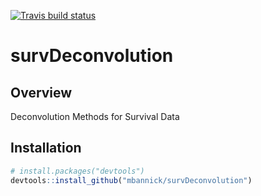 [![Travis build status](https://travis-ci.com/mbannick/survDeconvolution.svg?branch=master)](https://travis-ci.com/mbannick/survDeconvolution)

# survDeconvolution
## Overview
Deconvolution Methods for Survival Data

## Installation
```r
# install.packages("devtools")
devtools::install_github("mbannick/survDeconvolution")
```
